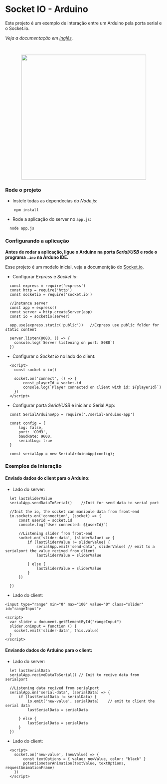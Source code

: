 # Socket IO - Arduino

Este projeto é um exemplo de interação entre um Arduino pela porta serial e o Socket.io.

*Veja a documentação em [Inglês](./README.md).*

<br>
<p align="center">
  <a>
    <img src="./ArduinoProgram/video_example.gif" width="400">
  </a>
</p>

### Rode o projeto
- Instele todas as dependecias do *Node.js*:
```
    npm install
```
- Rode a aplicação do server no `app.js`:
```
  node app.js
```

### Configurando a aplicação

**Antes de rodar a aplicação, ligue o Arduino na porta *Serial/USB* e rode o programa `.ino` na Arduno IDE.**

Esse projeto é um modelo inicial, veja a documentção do [Socket.io](https://socket.io/docs/).

- Configurar _Express_ e _Socket io_:
```
  const express = require('express')
  const http = require('http')
  const socketio = require('socket.io')

  //Instance server
  const app = express()
  const server = http.createServer(app)
  const io = socketio(server)

  app.use(express.static('public'))   //Express use public folder for static content

  server.listen(8080, () => {
    console.log(`Server listening on port: 8080`)
  })
```

- Configurar o _Socket io_ no lado do client:
```
  <script>
    const socket = io()

    socket.on('connect', () => {
        const playerId = socket.id
        console.log(`Player connected on Client with id: ${playerId}`)
    })
  </script>
```

- Configurar porta _Serial/USB_ e iniciar o Serial App:
```
  const SerialArduinoApp = require('./serial-arduino-app')
    
  const config = {
      log: false,
      port: 'COM3',
      baudRate: 9600,
      serialLog: true
  }

  const serialApp = new SerialArduinoApp(config);
```

### Exemplos de interação

#### **Enviado dados do client para o Arduino:**
- Lado do server:
```
  let lastSliderValue
  serialApp.sendDataToSerial()    //Init for send data to serial port

  //Init the io, the socket can manipule data from front-end
  io.sockets.on('connection', (socket) => {
      const userId = socket.id
      console.log(`User connected: ${userId}`)

      //Listening slider from front-end
      socket.on('slider-data', (sliderValue) => {
          if (lastSliderValue != sliderValue) {
              serialApp.emit('send-data', sliderValue) // emit to a serialport the value recived from client
              lastSliderValue = sliderValue

          } else {
              lastSliderValue = sliderValue
          }
      })

  })
```
- Lado do client:
```
<input type="range" min="0" max="100" value="0" class="slider" id="rangeInput">

<script>
  var slider = document.getElementById("rangeInput")
  slider.oninput = function () {
    socket.emit('slider-data', this.value)
  }
</script>

```

#### **Enviando dados do Arduino para o client:**
- Lado do server:

```
  let lastSerialData
  serialApp.reciveDataToSerial() // Init to recive data from serialport

  //Listening data recived from serialport
  serialApp.on('serial-data', (serialData) => {
      if (lastSerialData != serialData) {
          io.emit('new-value', serialData)    // emit to client the serial data
          lastSerialData = serialData

      } else {
          lastSerialData = serialData
      }
  })

```

- Lado do client:
```
  <script>
    socket.on('new-value', (newValue) => {
        const textOptions = { value: newValue, color: "black" }
        potentiometerAnimation(textValue, textOptions, requestAnimationFrame)
    })
  </script>
```


